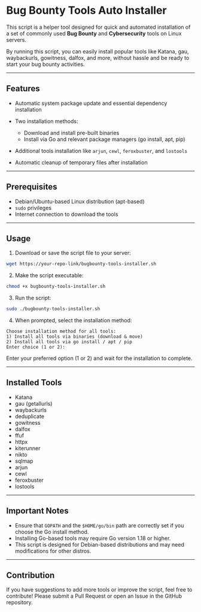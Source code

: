 # Bug Bounty Tools Auto Installer

This script is a helper tool designed for quick and automated installation of a set of commonly used **Bug Bounty** and **Cybersecurity** tools on Linux servers.

By running this script, you can easily install popular tools like Katana, gau, waybackurls, gowitness, dalfox, and more, without hassle and be ready to start your bug bounty activities.

---

## Features

* Automatic system package update and essential dependency installation
* Two installation methods:

  * Download and install pre-built binaries
  * Install via Go and relevant package managers (go install, apt, pip)
* Additional tools installation like `arjun`, `cewl`, `feroxbuster`, and `lostools`
* Automatic cleanup of temporary files after installation

---

## Prerequisites

* Debian/Ubuntu-based Linux distribution (apt-based)
* `sudo` privileges
* Internet connection to download the tools

---

## Usage

1. Download or save the script file to your server:

```bash
wget https://your-repo-link/bugbounty-tools-installer.sh
```

2. Make the script executable:

```bash
chmod +x bugbounty-tools-installer.sh
```

3. Run the script:

```bash
sudo ./bugbounty-tools-installer.sh
```

4. When prompted, select the installation method:

```
Choose installation method for all tools:
1) Install all tools via binaries (download & move)
2) Install all tools via go install / apt / pip
Enter choice (1 or 2):
```

Enter your preferred option (1 or 2) and wait for the installation to complete.

---

## Installed Tools

* Katana
* gau (getallurls)
* waybackurls
* deduplicate
* gowitness
* dalfox
* ffuf
* httpx
* kiterunner
* nikto
* sqlmap
* arjun
* cewl
* feroxbuster
* lostools

---

## Important Notes

* Ensure that `GOPATH` and the `$HOME/go/bin` path are correctly set if you choose the Go install method.
* Installing Go-based tools may require Go version 1.18 or higher.
* This script is designed for Debian-based distributions and may need modifications for other distros.

---

## Contribution

If you have suggestions to add more tools or improve the script, feel free to contribute!
Please submit a Pull Request or open an Issue in the GitHub repository.



